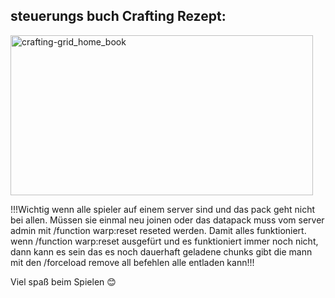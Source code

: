 <h2>steuerungs buch Crafting Rezept:</h2>
<img width="484" height="256" alt="crafting-grid_home_book" src="https://github.com/user-attachments/assets/d805c9d3-659f-400f-b18c-94eac211fce5" />

!!!Wichtig wenn alle spieler auf einem server sind
und das pack geht nicht bei allen.
Müssen sie einmal neu joinen oder das datapack muss vom server admin mit
/function warp:reset reseted werden. Damit alles funktioniert.
wenn /function warp:reset ausgefürt und es funktioniert immer noch nicht,
dann kann es sein das es noch dauerhaft geladene chunks gibt die
mann mit den /forceload remove all befehlen alle entladen kann!!!

Viel spaß beim Spielen 😊
